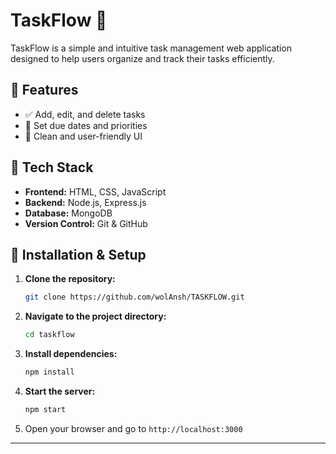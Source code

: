 # TaskFlow 🚀

TaskFlow is a simple and intuitive task management web application designed to help users organize and track their tasks efficiently.

## 📌 Features
- ✅ Add, edit, and delete tasks
- 📅 Set due dates and priorities
- 🎨 Clean and user-friendly UI

## 🔧 Tech Stack
- **Frontend:** HTML, CSS, JavaScript
- **Backend:** Node.js, Express.js
- **Database:** MongoDB
- **Version Control:** Git & GitHub

## 🚀 Installation & Setup
1. **Clone the repository:**
   ```sh
   git clone https://github.com/wolAnsh/TASKFLOW.git
   ```
2. **Navigate to the project directory:**
   ```sh
   cd taskflow
   ```
3. **Install dependencies:**
   ```sh
   npm install
   ```
4. **Start the server:**
   ```sh
   npm start
   ```
5. Open your browser and go to `http://localhost:3000`

---
